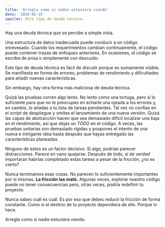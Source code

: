 ```yaml
---
title: 'Arregla como si nadie estuviera viendo'
date: '2019-02-15'
spoiler: Otro tipo de deuda técnica.
---
```


Hay una deuda técnica que se percibe a simple vista.

Una estructura de datos inadecuada puede conducir a un código enrevesado. Cuando los requerimientos cambian continuamente, el código puede contener trazas de enfoques anteriores. En ocasiones, el código se escribe de prisa o simplemente con descuido.

Este tipo de deuda técnica es fácil de discutir porque es sumamente visible. Se manifiesta en forma de errores, problemas de rendimiento y dificultades para añadir nuevas características.

Sin embargo, hay otra forma más maliciosa de deuda técnica.

Quizá las pruebas corren algo lento. No lento como una tortuga, pero sí lo suficiente para que no te preocupes en echarle una ojeada a los errores y, en cambio, lo añadas a tu lista de tareas pendientes. Tal vez no confías en el *script* de despliegue y omites el lanzamiento de una nueva versión. Quizá las capas de abstracción hacen que sea demasiado difícil localizar una baja en el rendimiento, así que dejas un *TODO* en el código. A veces, las pruebas unitarias son demasiado rígidas y pospones el intento de una nueva e intrigante idea hasta después que hayas entregado las características planeadas.

Ninguno de estos es un factor decisivo. Si algo, podrían parecer distracciones. Parece en vano quejarse. Después de todo, si *de verdad* importaran habrías completado estas tareas a pesar de la fricción, ¿no es cierto?

Nunca terminamos esas cosas. No parecen lo suficientemente importantes por sí mismas. **La fricción las mató.** Algunas veces, explorar nuestro código puede no tener consecuencias pero, otras veces, podría redefinir tu proyecto.

Nunca sabes cuál es cuál. Es por eso que debes reducir la fricción de forma constante. Como si el destino de tu proyecto dependiera de ello. Porque lo hace.

Arregla como si nadie estuviera viendo.
